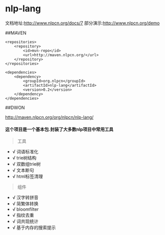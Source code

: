 nlp-lang
========

文档地址:http://www.nlpcn.org/docs/7 
部分演示:http://www.nlpcn.org/demo


##MAVEN
    
    <repositories>
        <repository>
            <id>mvn-repo</id>
            <url>http://maven.nlpcn.org/</url>
        </repository>
    </repositories>

    <dependencies>
        <dependency>
            <groupId>org.nlpcn</groupId>
            <artifactId>nlp-lang</artifactId>
            <version>0.2</version>
        </dependency>
    </dependencies>
    
##DWON

http://maven.nlpcn.org/org/nlpcn/nlp-lang/


#### 这个项目是一个基本包.封装了大多数nlp项目中常用工具

> 工具
* √ 词语标准化
* √ trie树结构
* √ 双数组trie树
* √ 文本断句
* √ html标签清理



> 组件
* √ 汉字转拼音
* √ 简繁体转换
* √ bloomfilter
* √ 指纹去重 
* √ 词共现统计
* √ 基于内存的搜索提示 


